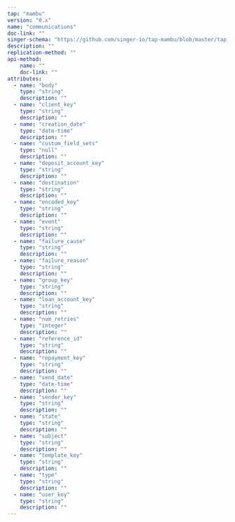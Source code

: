```yaml
---
tap: "mambu"
version: "0.x"
name: "communications"
doc-link: ""
singer-schema: "https://github.com/singer-io/tap-mambu/blob/master/tap_mambu/schemas/communications.json"
description: ""
replication-method: ""
api-method:
    name: ""
    doc-link: ""
attributes:
  - name: "body"
    type: "string"
    description: ""
  - name: "client_key"
    type: "string"
    description: ""
  - name: "creation_date"
    type: "date-time"
    description: ""
  - name: "custom_field_sets"
    type: "null"
    description: ""
  - name: "deposit_account_key"
    type: "string"
    description: ""
  - name: "destination"
    type: "string"
    description: ""
  - name: "encoded_key"
    type: "string"
    description: ""
  - name: "event"
    type: "string"
    description: ""
  - name: "failure_cause"
    type: "string"
    description: ""
  - name: "failure_reason"
    type: "string"
    description: ""
  - name: "group_key"
    type: "string"
    description: ""
  - name: "loan_account_key"
    type: "string"
    description: ""
  - name: "num_retries"
    type: "integer"
    description: ""
  - name: "reference_id"
    type: "string"
    description: ""
  - name: "repayment_key"
    type: "string"
    description: ""
  - name: "send_date"
    type: "date-time"
    description: ""
  - name: "sender_key"
    type: "string"
    description: ""
  - name: "state"
    type: "string"
    description: ""
  - name: "subject"
    type: "string"
    description: ""
  - name: "template_key"
    type: "string"
    description: ""
  - name: "type"
    type: "string"
    description: ""
  - name: "user_key"
    type: "string"
    description: ""
---
```


